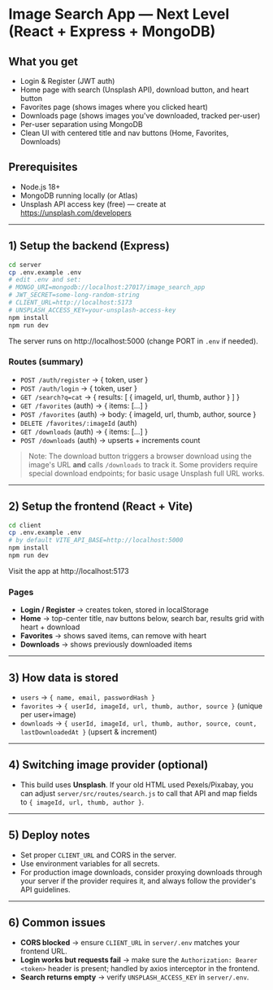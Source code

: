 # Image Search App — Next Level (React + Express + MongoDB)

## What you get
- Login & Register (JWT auth)
- Home page with search (Unsplash API), download button, and heart button
- Favorites page (shows images where you clicked heart)
- Downloads page (shows images you've downloaded, tracked per-user)
- Per-user separation using MongoDB
- Clean UI with centered title and nav buttons (Home, Favorites, Downloads)

## Prerequisites
- Node.js 18+
- MongoDB running locally (or Atlas)
- Unsplash API access key (free) — create at https://unsplash.com/developers

---
## 1) Setup the backend (Express)
```bash
cd server
cp .env.example .env
# edit .env and set:
# MONGO_URI=mongodb://localhost:27017/image_search_app
# JWT_SECRET=some-long-random-string
# CLIENT_URL=http://localhost:5173
# UNSPLASH_ACCESS_KEY=your-unsplash-access-key
npm install
npm run dev
```
The server runs on http://localhost:5000 (change PORT in `.env` if needed).

### Routes (summary)
- `POST /auth/register` → { token, user }
- `POST /auth/login` → { token, user }
- `GET /search?q=cat` → { results: [ { imageId, url, thumb, author } ] }
- `GET /favorites` (auth) → { items: [...] }
- `POST /favorites` (auth) → body: { imageId, url, thumb, author, source }
- `DELETE /favorites/:imageId` (auth)
- `GET /downloads` (auth) → { items: [...] }
- `POST /downloads` (auth) → upserts + increments count

> Note: The download button triggers a browser download using the image's URL **and** calls `/downloads` to track it.
> Some providers require special download endpoints; for basic usage Unsplash full URL works.

---
## 2) Setup the frontend (React + Vite)
```bash
cd client
cp .env.example .env
# by default VITE_API_BASE=http://localhost:5000
npm install
npm run dev
```
Visit the app at http://localhost:5173

### Pages
- **Login / Register** → creates token, stored in localStorage
- **Home** → top-center title, nav buttons below, search bar, results grid with heart + download
- **Favorites** → shows saved items, can remove with heart
- **Downloads** → shows previously downloaded items

---
## 3) How data is stored
- `users` → `{ name, email, passwordHash }`
- `favorites` → `{ userId, imageId, url, thumb, author, source }` (unique per user+image)
- `downloads` → `{ userId, imageId, url, thumb, author, source, count, lastDownloadedAt }` (upsert & increment)

---
## 4) Switching image provider (optional)
- This build uses **Unsplash**. If your old HTML used Pexels/Pixabay, you can adjust `server/src/routes/search.js` to call that API and map fields to `{ imageId, url, thumb, author }`.

---
## 5) Deploy notes
- Set proper `CLIENT_URL` and CORS in the server.
- Use environment variables for all secrets.
- For production image downloads, consider proxying downloads through your server if the provider requires it, and always follow the provider's API guidelines.

---
## 6) Common issues
- **CORS blocked** → ensure `CLIENT_URL` in `server/.env` matches your frontend URL.
- **Login works but requests fail** → make sure the `Authorization: Bearer <token>` header is present; handled by axios interceptor in the frontend.
- **Search returns empty** → verify `UNSPLASH_ACCESS_KEY` in `server/.env`.
